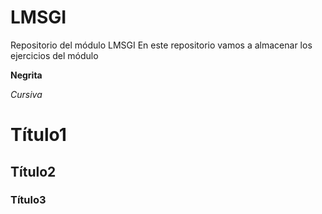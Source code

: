 # LMSGI
Repositorio del módulo LMSGI 
En este repositorio vamos a almacenar los ejercicios del módulo

**Negrita**

*Cursiva*

# Título1
## Título2
### Título3
